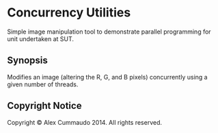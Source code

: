 # Concurrency Utilities

Simple image manipulation tool to demonstrate parallel programming for unit undertaken at SUT.

## Synopsis

Modifies an image (altering the R, G, and B pixels) concurrently using a given number of threads.

## Copyright Notice

Copyright &copy; Alex Cummaudo 2014. All rights reserved.